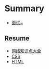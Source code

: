 # Summary

* [面试~](README.md)

## Resume

* [网络知识点大全](zong-he-1.md)
* [CSS](resume/css.md)
* [HTML](resume/html.md)

